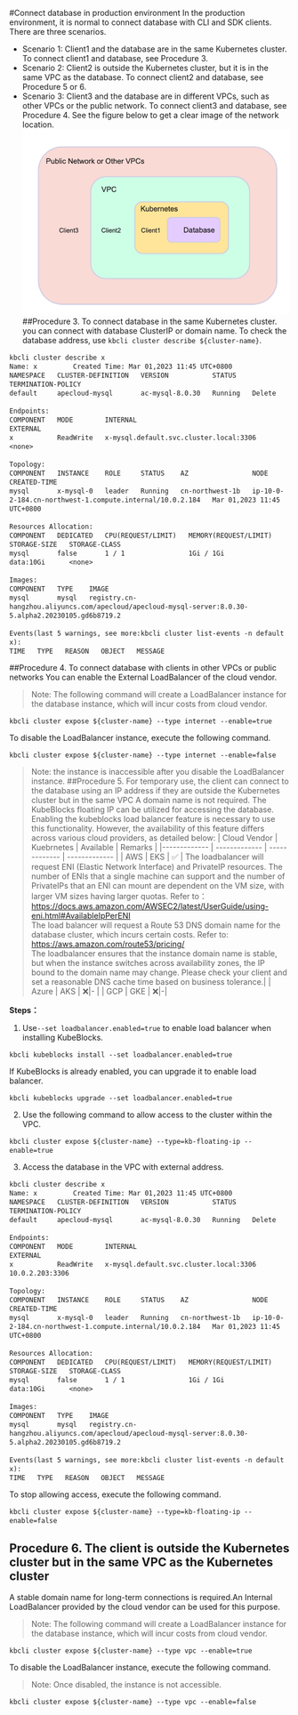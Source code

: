 #Connect database in production environment
In the production environment, it is normal to connect database with CLI and SDK clients. There are three scenarios.
- Scenario 1: Client1 and the database are in the same Kubernetes cluster. To connect client1 and database, see Procedure 3.
- Scenario 2: Client2 is outside the Kubernetes cluster, but it is in the same VPC as the database. To connect client2 and database, see Procedure 5 or 6.
- Scenario 3: Client3 and the database are in different VPCs, such as other VPCs or the public network. To connect client3 and database, see Procedure 4.
See the figure below to get a clear image of the network location.
![Example](../../img/connect_database_in_a_production_environment.png)
##Procedure 3.  To connect database in the same Kubernetes cluster.
 you can connect with database ClusterIP or domain name. To check the database address, use ```kbcli cluster describe ${cluster-name}```.

```
kbcli cluster describe x
Name: x         Created Time: Mar 01,2023 11:45 UTC+0800
NAMESPACE   CLUSTER-DEFINITION   VERSION           STATUS    TERMINATION-POLICY
default     apecloud-mysql       ac-mysql-8.0.30   Running   Delete

Endpoints:
COMPONENT   MODE        INTERNAL                                 EXTERNAL
x           ReadWrite   x-mysql.default.svc.cluster.local:3306   <none>

Topology:
COMPONENT   INSTANCE    ROLE     STATUS    AZ                NODE                                                       CREATED-TIME
mysql       x-mysql-0   leader   Running   cn-northwest-1b   ip-10-0-2-184.cn-northwest-1.compute.internal/10.0.2.184   Mar 01,2023 11:45 UTC+0800

Resources Allocation:
COMPONENT   DEDICATED   CPU(REQUEST/LIMIT)   MEMORY(REQUEST/LIMIT)   STORAGE-SIZE   STORAGE-CLASS
mysql       false       1 / 1                1Gi / 1Gi               data:10Gi      <none>

Images:
COMPONENT   TYPE    IMAGE
mysql       mysql   registry.cn-hangzhou.aliyuncs.com/apecloud/apecloud-mysql-server:8.0.30-5.alpha2.20230105.gd6b8719.2

Events(last 5 warnings, see more:kbcli cluster list-events -n default x):
TIME   TYPE   REASON   OBJECT   MESSAGE
```
##Procedure 4. To connect database with clients in other VPCs or public networks
You can enable the External LoadBalancer of the cloud vendor.
>Note: The following command will create a LoadBalancer instance for the database instance, which will incur costs from cloud vendor.
```
kbcli cluster expose ${cluster-name} --type internet --enable=true
```
To disable the LoadBalancer instance, execute the following command.
```
kbcli cluster expose ${cluster-name} --type internet --enable=false
```
>Note: the instance is inaccessible after you disable the LoadBalancer instance.
##Procedure 5. For temporary use, the client can connect to the database using an IP address if they are outside the Kubernetes cluster but in the same VPC
A domain name is not required. The KubeBlocks floating IP can be utilized for accessing the database. 
Enabling the kubeblocks load balancer feature is necessary to use this functionality. However, the availability of this feature differs across various cloud providers, as detailed below:
| Cloud Vendor  | Kuebrnetes | Available | Remarks |
|------------- | ------------- | ------------- | ------------- |
| AWS  | EKS | ✅ | The loadbalancer will request ENI (Elastic Network Interface) and PrivateIP resources. The number of ENIs that a single machine can support and the number of PrivateIPs that an ENI can mount are dependent on the VM size, with larger VM sizes having larger quotas. Refer to：https://docs.aws.amazon.com/AWSEC2/latest/UserGuide/using-eni.html#AvailableIpPerENI<br>The load balancer will request a Route 53 DNS domain name for the database cluster, which incurs certain costs. Refer to: https://aws.amazon.com/route53/pricing/<br>The loadbalancer ensures that the instance domain name is stable, but when the instance switches across availability zones, the IP bound to the domain name may change. Please check your client and set a reasonable DNS cache time based on business tolerance.|
| Azure | AKS | ❌|- |
| GCP | GKE | ❌|-|


**Steps：**
1. Use```--set loadbalancer.enabled=true``` to enable load balancer when installing KubeBlocks.
```
kbcli kubeblocks install --set loadbalancer.enabled=true
```
If KubeBlocks is already enabled, you can upgrade it to enable load balancer.
```
kbcli kubeblocks upgrade --set loadbalancer.enabled=true
```
2. Use the following command to allow access to the cluster within the VPC.

```
kbcli cluster expose ${cluster-name} --type=kb-floating-ip --enable=true
```
3. Access the database in the VPC with external address. 
```
kbcli cluster describe x
Name: x         Created Time: Mar 01,2023 11:45 UTC+0800
NAMESPACE   CLUSTER-DEFINITION   VERSION           STATUS    TERMINATION-POLICY
default     apecloud-mysql       ac-mysql-8.0.30   Running   Delete

Endpoints:
COMPONENT   MODE        INTERNAL                                 EXTERNAL
x           ReadWrite   x-mysql.default.svc.cluster.local:3306   10.0.2.203:3306

Topology:
COMPONENT   INSTANCE    ROLE     STATUS    AZ                NODE                                                       CREATED-TIME
mysql       x-mysql-0   leader   Running   cn-northwest-1b   ip-10-0-2-184.cn-northwest-1.compute.internal/10.0.2.184   Mar 01,2023 11:45 UTC+0800

Resources Allocation:
COMPONENT   DEDICATED   CPU(REQUEST/LIMIT)   MEMORY(REQUEST/LIMIT)   STORAGE-SIZE   STORAGE-CLASS
mysql       false       1 / 1                1Gi / 1Gi               data:10Gi      <none>

Images:
COMPONENT   TYPE    IMAGE
mysql       mysql   registry.cn-hangzhou.aliyuncs.com/apecloud/apecloud-mysql-server:8.0.30-5.alpha2.20230105.gd6b8719.2

Events(last 5 warnings, see more:kbcli cluster list-events -n default x):
TIME   TYPE   REASON   OBJECT   MESSAGE
```

To stop allowing access, execute the following command. 
```
kbcli cluster expose ${cluster-name} --type=kb-floating-ip --enable=false
```

## Procedure 6. The client is outside the Kubernetes cluster but in the same VPC as the Kubernetes cluster
A stable domain name for long-term connections is required.An Internal LoadBalancer provided by the cloud vendor can be used for this purpose.
>Note: The following command will create a LoadBalancer instance for the database instance, which will incur costs from cloud vendor.
```
kbcli cluster expose ${cluster-name} --type vpc --enable=true
```
To disable the LoadBalancer instance, execute the following command.
>Note: Once disabled, the instance is not accessible.

```
kbcli cluster expose ${cluster-name} --type vpc --enable=false
```